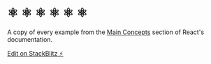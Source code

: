 # ⚛️ ⚛️ ⚛️ ⚛️ ⚛️ ⚛️
A copy of every example from the [Main Concepts](https://reactjs.org/docs/hello-world.html) section of React's documentation. 

[Edit on StackBlitz ⚡️](https://stackblitz.com/edit/react-mm5jj6)